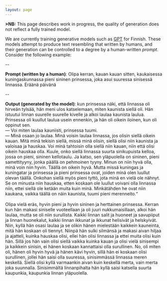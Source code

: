```yaml
---
layout: page
---
```


**>NB:** This page describes work in progress, the quality of generation
does not reflect a fully trained model.

We are currently training generative models such as [GPT](https://en.wikipedia.org/wiki/GPT-3) for Finnish. These models attempt to produce text resembling that written by humans, and their generation can be controlled to a degree by a human-written _prompt_. Consider the following example:

--

**Prompt (written by a human)**: Olipa kerran, kauan kauan sitten, kaukaisessa kuningaskunnassa pieni sininen prinsessa, joka asui suuressa sinisessä linnassa. Eräänä päivänä

--

**Output (generated by the model)**:
kun prinsessa näki, että linnassa oli hirveän tylsää, hän meni ulos katselemaan, miten kaunista siellä oli. Hän istuutui linnan suurelle suurelle kivelle ja alkoi laulaa kaunista laulua. Prinsessa oli kuullut laulua usein ennenkin, ja hän oli oikein iloinen, kun oli oppinut sen.<br/>
— Voi miten laulaa kauniisti, prinsessa tuumi.<br/>
— Minä osaan jo laulaa. Minä voisin laulaa linnassa, jos olisin siellä oikein kauan. Mitä minä tekisin siellä, missä minä olisin, siellä olisi niin kaunista ja valoisaa ja hauskaa. Voi minä tahtoisin olla siellä niin kauan, niin että olisi oikein hauskaa olla. Kuule, onko siellä linnassa suurta sinikupuista kelloa, jossa on pieni, sininen kellotaulu. Ja katso, sen yläpuolella on sininen, pieni samettityyny, jonka päällä on pehmoinen tyyny. Minun on niin hyvä olla, minä voin niin hyvin. Täällä on oikein hyvä. Mutta missä kuningas ja kuningatar ja prinsessa ja pieni prinsessa ovat, joiden minä olen luullut olevan täällä. Onkohan siellä myös pieni tyttö, jota minä en vielä ole nähnyt. Se on minusta niin hauskaa, etten koskaan ole luullut voivani olla linnassa niin, ettei siellä ole ketään muita kuin minä. Minkätähden he ovat niin kaukana, vaikka täällä on näin kaunista, tuumi pieni merenneito.“<br/>
<br/>
Olipa vielä eräs, hyvin pieni ja hyvin sininen ja herttainen prinsessa. Kerran kun hän makasi siniselle vuoteellaan ja oli juuri nukkumaisillaan, alkoi hän laulaa, mutta se oli niin surullista. Kaikki linnan salit ja huoneet ja savupiiput ja linnan huonekalut, kaikki linnan ikkunat ja ikkunat helisivät ja helskyivät. Niin, kyllä hän osasi laulaa ja se olikin hänen mielestään kaikkein kauneinta, mitä hän koskaan oli tiennyt. Niinpä hän sulki silmänsä ja makasi aivan hiljaa ja ajatteli, kuinka hauskaa olisi, ellei hän olisi linnassa ja ettei muita olisi kuin hän. Sillä jos hän vain olisi siellä vaikka kuinka kauan ja olisi vielä sinisempi ja kaikkein sinisin, ei hänen koskaan kannattaisi olla surullinen. No, oli miten oli, hänen oli hyvin hyvä ja hänen kävi hyvin, sillä hän ei koskaan olisi surullinen, jollei hän saisi olla suuressa, sinisimmässä linnassa meren keskellä. Siellä olisi kyllä varmaankin aivan kuin keskellä merta, vain merta joka suunnalla. Sinisimmältä linnanpihalta hän kyllä saisi katsella suurta kaupunkia, kaupunkia linnan yläpuolella.

